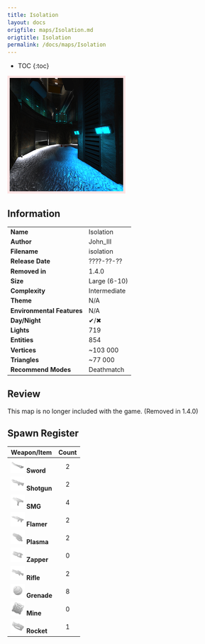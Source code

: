 ```yaml
---
title: Isolation
layout: docs
origfile: maps/Isolation.md
origtitle: Isolation
permalink: /docs/maps/Isolation
---
```

* TOC
{:toc}
<img style='border:5px solid #ffe0e0e0' src="../images/maps/isolation.png" width="256px" />

## Information

|                            |                                                     |
|----------------------------|-----------------------------------------------------|
| **Name**                   | Isolation                                           |
| **Author**                 | John_III                                            |
| **Filename**               | isolation                                           |
| **Release Date**           | ????-??-??                                          |
| **Removed in**             | 1.4.0                                               |
| **Size**                   | Large (6-10)                                        |
| **Complexity**             | Intermediate                                        |
| **Theme**                  | N/A                                                 |
| **Environmental Features** | N/A                                                 |
| **Day/Night**              | ✔/✖                                                 |
| **Lights**                 | 719                                                 |
| **Entities**               | 854                                                 |
| **Vertices**               | ~103 000                                            |
| **Triangles**              | ~77 000                                             |
| **Recommend Modes**        | Deathmatch                                          |

## Review

This map is no longer included with the game. (Removed in 1.4.0)

## Spawn Register

| Weapon/Item                                                         | Count |
|---------------------------------------------------------------------|:-----:|
| <img src="../images/weapons/sword.png" width="32px"/> **Sword**     |   2   |
| <img src="../images/weapons/shotgun.png" width="32px"/> **Shotgun** |   2   |
| <img src="../images/weapons/smg.png" width="32px"/> **SMG**         |   4   |
| <img src="../images/weapons/flamer.png" width="32px"/> **Flamer**   |   2   |
| <img src="../images/weapons/plasma.png" width="32px"/> **Plasma**   |   2   |
| <img src="../images/weapons/zapper.png" width="32px"/> **Zapper**   |   0   |
| <img src="../images/weapons/rifle.png" width="32px"/> **Rifle**     |   2   |
| <img src="../images/weapons/grenade.png" width="32px"/> **Grenade** |   8   |
| <img src="../images/weapons/mine.png" width="32px"/> **Mine**       |   0   |
| <img src="../images/weapons/rocket.png" width="32px"/> **Rocket**   |   1   |
